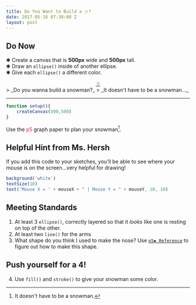 ```yaml
---
title: Do You Want to Build a ⛄️?
date: 2017-05-16 07:38:00 Z
layout: post
---
```


## Do Now
✱ Create a canvas that is **500px** wide and **500px** tall.    
✱ Draw an `ellipse()` inside of another ellipse.    
✱ Give each `ellipse()` a different color.     

<div style="text-align: center"><a href="http://bsk.education/SE8_p5js/Code_Examples/Snowman/">☃</a></div>
> _Do you wanna build a snowman?_    
> _It doesn't have to be a snowman..._

---

```javascript
function setup(){
    createCanvas(500,500)
}
```

Use the <span style="color: #ED1F5E">p5</span> graph paper to plan your snowman[^1].

## <span class="mega-octicon octicon-light-bulb"></span>Helpful Hint from Ms. Hersh
If you add this code to your sketches, you'll be able to see where your mouse is on the screen...very helpful for drawing!

```javascript
background('white')
textSize(10)
text('Mouse X = ' + mouseX + " | Mouse Y = " + mouseY, 10, 10)
```

## <span class="mega-octicon octicon-check"></span> Meeting Standards
1. At least 3 `ellipse()`, correctly layered so that it _looks_ like one is resting on top of the other.
2. At least two `line()` for the arms
3. What shape do you think I used to make the nose? Use [`p5✱ Reference`](https://p5js.org/reference/) to figure out how to make this shape.

## <span class="mega-octicon octicon-rocket"></span> Push yourself for a 4!
4. Use `fill()` and `stroke()` to give your snowman some color.

[^1]: It doesn't have to be a snowman.
